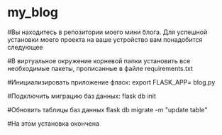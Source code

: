 # my_blog
#Вы находитесь в репозитории моего мини блога. Для успешной установки моего проекта на ваше устройство вам понадобится следующее

#В виртуальное окружение корневой папки установить все необходимые пакеты, прописанные в файле requirements.txt

#Инициализировать приложение фласк: export FLASK_APP= blog.py

#Подключить миграцию баз данных: flask db init

#Обновить таблицы баз данных flask db migrate -m "update table"

#На этом установка окончена

